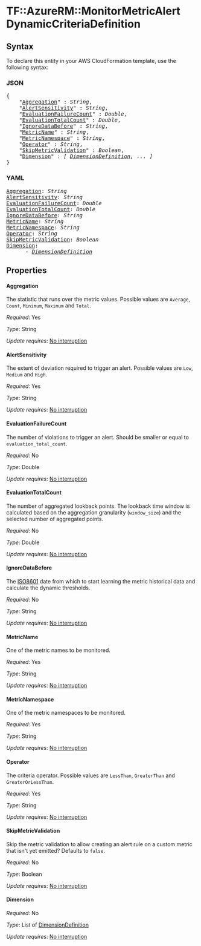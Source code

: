 # TF::AzureRM::MonitorMetricAlert DynamicCriteriaDefinition

## Syntax

To declare this entity in your AWS CloudFormation template, use the following syntax:

### JSON

<pre>
{
    "<a href="#aggregation" title="Aggregation">Aggregation</a>" : <i>String</i>,
    "<a href="#alertsensitivity" title="AlertSensitivity">AlertSensitivity</a>" : <i>String</i>,
    "<a href="#evaluationfailurecount" title="EvaluationFailureCount">EvaluationFailureCount</a>" : <i>Double</i>,
    "<a href="#evaluationtotalcount" title="EvaluationTotalCount">EvaluationTotalCount</a>" : <i>Double</i>,
    "<a href="#ignoredatabefore" title="IgnoreDataBefore">IgnoreDataBefore</a>" : <i>String</i>,
    "<a href="#metricname" title="MetricName">MetricName</a>" : <i>String</i>,
    "<a href="#metricnamespace" title="MetricNamespace">MetricNamespace</a>" : <i>String</i>,
    "<a href="#operator" title="Operator">Operator</a>" : <i>String</i>,
    "<a href="#skipmetricvalidation" title="SkipMetricValidation">SkipMetricValidation</a>" : <i>Boolean</i>,
    "<a href="#dimension" title="Dimension">Dimension</a>" : <i>[ <a href="dimensiondefinition.md">DimensionDefinition</a>, ... ]</i>
}
</pre>

### YAML

<pre>
<a href="#aggregation" title="Aggregation">Aggregation</a>: <i>String</i>
<a href="#alertsensitivity" title="AlertSensitivity">AlertSensitivity</a>: <i>String</i>
<a href="#evaluationfailurecount" title="EvaluationFailureCount">EvaluationFailureCount</a>: <i>Double</i>
<a href="#evaluationtotalcount" title="EvaluationTotalCount">EvaluationTotalCount</a>: <i>Double</i>
<a href="#ignoredatabefore" title="IgnoreDataBefore">IgnoreDataBefore</a>: <i>String</i>
<a href="#metricname" title="MetricName">MetricName</a>: <i>String</i>
<a href="#metricnamespace" title="MetricNamespace">MetricNamespace</a>: <i>String</i>
<a href="#operator" title="Operator">Operator</a>: <i>String</i>
<a href="#skipmetricvalidation" title="SkipMetricValidation">SkipMetricValidation</a>: <i>Boolean</i>
<a href="#dimension" title="Dimension">Dimension</a>: <i>
      - <a href="dimensiondefinition.md">DimensionDefinition</a></i>
</pre>

## Properties

#### Aggregation

The statistic that runs over the metric values. Possible values are `Average`, `Count`, `Minimum`, `Maximum` and `Total`.

_Required_: Yes

_Type_: String

_Update requires_: [No interruption](https://docs.aws.amazon.com/AWSCloudFormation/latest/UserGuide/using-cfn-updating-stacks-update-behaviors.html#update-no-interrupt)

#### AlertSensitivity

The extent of deviation required to trigger an alert. Possible values are `Low`, `Medium` and `High`.

_Required_: Yes

_Type_: String

_Update requires_: [No interruption](https://docs.aws.amazon.com/AWSCloudFormation/latest/UserGuide/using-cfn-updating-stacks-update-behaviors.html#update-no-interrupt)

#### EvaluationFailureCount

The number of violations to trigger an alert. Should be smaller or equal to `evaluation_total_count`.

_Required_: No

_Type_: Double

_Update requires_: [No interruption](https://docs.aws.amazon.com/AWSCloudFormation/latest/UserGuide/using-cfn-updating-stacks-update-behaviors.html#update-no-interrupt)

#### EvaluationTotalCount

The number of aggregated lookback points. The lookback time window is calculated based on the aggregation granularity (`window_size`) and the selected number of aggregated points.

_Required_: No

_Type_: Double

_Update requires_: [No interruption](https://docs.aws.amazon.com/AWSCloudFormation/latest/UserGuide/using-cfn-updating-stacks-update-behaviors.html#update-no-interrupt)

#### IgnoreDataBefore

The [ISO8601](https://en.wikipedia.org/wiki/ISO_8601) date from which to start learning the metric historical data and calculate the dynamic thresholds.

_Required_: No

_Type_: String

_Update requires_: [No interruption](https://docs.aws.amazon.com/AWSCloudFormation/latest/UserGuide/using-cfn-updating-stacks-update-behaviors.html#update-no-interrupt)

#### MetricName

One of the metric names to be monitored.

_Required_: Yes

_Type_: String

_Update requires_: [No interruption](https://docs.aws.amazon.com/AWSCloudFormation/latest/UserGuide/using-cfn-updating-stacks-update-behaviors.html#update-no-interrupt)

#### MetricNamespace

One of the metric namespaces to be monitored.

_Required_: Yes

_Type_: String

_Update requires_: [No interruption](https://docs.aws.amazon.com/AWSCloudFormation/latest/UserGuide/using-cfn-updating-stacks-update-behaviors.html#update-no-interrupt)

#### Operator

The criteria operator. Possible values are `LessThan`, `GreaterThan` and `GreaterOrLessThan`.

_Required_: Yes

_Type_: String

_Update requires_: [No interruption](https://docs.aws.amazon.com/AWSCloudFormation/latest/UserGuide/using-cfn-updating-stacks-update-behaviors.html#update-no-interrupt)

#### SkipMetricValidation

Skip the metric validation to allow creating an alert rule on a custom metric that isn't yet emitted? Defaults to `false`.

_Required_: No

_Type_: Boolean

_Update requires_: [No interruption](https://docs.aws.amazon.com/AWSCloudFormation/latest/UserGuide/using-cfn-updating-stacks-update-behaviors.html#update-no-interrupt)

#### Dimension

_Required_: No

_Type_: List of <a href="dimensiondefinition.md">DimensionDefinition</a>

_Update requires_: [No interruption](https://docs.aws.amazon.com/AWSCloudFormation/latest/UserGuide/using-cfn-updating-stacks-update-behaviors.html#update-no-interrupt)

